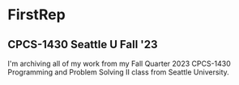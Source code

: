 # FirstRep

## CPCS-1430 Seattle U Fall '23

I'm archiving all of my work from my Fall Quarter 2023 CPCS-1430 Programming and
Problem Solving II class from Seattle University.
